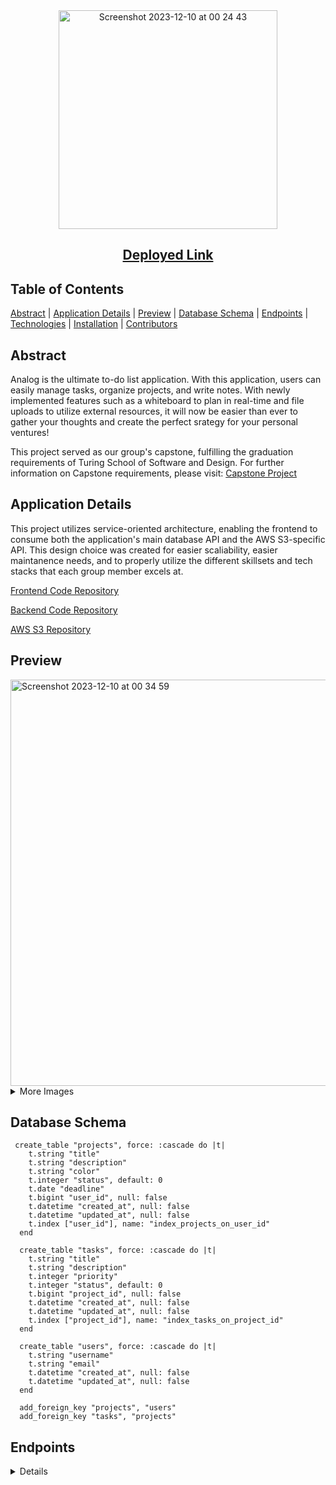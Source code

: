 <div align="center">
  <img width="350" alt="Screenshot 2023-12-10 at 00 24 43" src="https://github.com/analog-m4/.github/assets/126308696/4da02fb5-952b-4c79-9621-2f06638a8d18">
  
## [Deployed Link](https://analog-fe.vercel.app/)

</div>

## Table of Contents

[Abstract](#abstract) |
[Application Details](#application-details) |
[Preview](#preview) |
[Database Schema](#database-schema) |
[Endpoints](#endpoints) |
[Technologies](#technologies) |
[Installation](#installation) |
[Contributors](#contributors) 

## Abstract

Analog is the ultimate to-do list application.  With this application, users can easily manage tasks, organize projects, and write notes.  With newly implemented features such as a whiteboard to plan in real-time and file uploads to utilize external resources, it will now be easier than ever to gather your thoughts and create the perfect srategy for your personal ventures!

This project served as our group's capstone, fulfilling the graduation requirements of Turing School of Software and Design. For further information on Capstone requirements, please visit: [Capstone Project](https://mod4.turing.edu/projects/capstone/)

## Application Details

This project utilizes service-oriented architecture, enabling the frontend to consume both the application's main database API and the AWS S3-specific API.  This design choice was created for easier scaliability, easier maintanence needs, and to properly utilize the different skillsets and tech stacks that each group member excels at.

[Frontend Code Repository](https://github.com/analog-m4/analog_fe)

[Backend Code Repository](https://github.com/analog-m4/analog_be)

[AWS S3 Repository](https://github.com/analog-m4/s3_direct_upload_microservice)

## Preview
<img width="650" alt="Screenshot 2023-12-10 at 00 34 59" src="https://github.com/analog-m4/.github/assets/126308696/e9177493-fb3f-4e03-8c34-ae4b38f3ca11">

<details>
  
<summary>
More Images
</summary> 
<img width="650" alt="Screenshot 2023-12-10 at 00 38 21" src="https://github.com/analog-m4/.github/assets/126308696/57c32404-28b8-4a25-b164-028600376730">
<img width="650" alt="Screenshot 2023-12-10 at 00 46 08" src="https://github.com/analog-m4/.github/assets/126308696/3918a39d-b024-4f67-ba3e-8746d579add5">
</details>

## Database Schema

```
 create_table "projects", force: :cascade do |t|
    t.string "title"
    t.string "description"
    t.string "color"
    t.integer "status", default: 0
    t.date "deadline"
    t.bigint "user_id", null: false
    t.datetime "created_at", null: false
    t.datetime "updated_at", null: false
    t.index ["user_id"], name: "index_projects_on_user_id"
  end

  create_table "tasks", force: :cascade do |t|
    t.string "title"
    t.string "description"
    t.integer "priority"
    t.integer "status", default: 0
    t.bigint "project_id", null: false
    t.datetime "created_at", null: false
    t.datetime "updated_at", null: false
    t.index ["project_id"], name: "index_tasks_on_project_id"
  end

  create_table "users", force: :cascade do |t|
    t.string "username"
    t.string "email"
    t.datetime "created_at", null: false
    t.datetime "updated_at", null: false
  end

  add_foreign_key "projects", "users"
  add_foreign_key "tasks", "projects"
```

## Endpoints

<details close>

### GET a User's Dashboard


```http
GET /api/v1/users/:id/dashboard
```

<details close>
<summary>  Details </summary><br>
This endpoint returns a user's dashboard, which includes all of 
<br><br>
    
Parameters: <br>
```
None
```

| Code | Description |
| :--- | :--- |
| 200 | `OK` |

Example Value:

```json

{
    "data": {
        
}

```

</details>

---

### GET all Tasks

## Our Applications:
- Backend: [Heroku](https://analog-be-18680af1ea7c.herokuapp.com/)
- S3 Microservice: [Heroku](https://s3-direct-upload-microservice-a2d4cfd91078.herokuapp.com/)
- Frontend: [Vercel](https://analog-fe.vercel.app/)

## Technologies
- React
- Redux
- Tailwind CSS
- Bootstrap
- Ruby 3.2.2
- Rails 7.08
- Gems:
  - capybara | factory_bot_rails | faker | jsonapi-serializer |  rack-cors | rspec-rails | shoulda-matchers | simplecov
- Websockets
- CI with GitHub Actions
- Postman
- Heroku (with CD)
- AWS

![React](https://img.shields.io/badge/react-%2320232a.svg?style=for-the-badge&logo=react&logoColor=%2361DAFB)
![TailwindCSS](https://img.shields.io/badge/tailwindcss-%2338B2AC.svg?style=for-the-badge&logo=tailwind-css&logoColor=white)
![React Router](https://img.shields.io/badge/React_Router-CA4245?style=for-the-badge&logo=react-router&logoColor=white)
![JavaScript](https://img.shields.io/badge/javascript-%23323330.svg?style=for-the-badge&logo=javascript&logoColor=%23F7DF1E)
![HTML5](https://img.shields.io/badge/html5-%23E34F26.svg?style=for-the-badge&logo=html5&logoColor=white) 
![CSS3](https://img.shields.io/badge/css3-%231572B6.svg?style=for-the-badge&logo=css3&logoColor=white)
![Cypress](https://img.shields.io/badge/Cypress-17202C.svg?style=for-the-badge&logo=Cypress&logoColor=white)
![Ruby](https://img.shields.io/badge/ruby-%23CC342D.svg?style=for-the-badge&logo=ruby&logoColor=white)
![Rails](https://img.shields.io/badge/rails-%23CC0000.svg?style=for-the-badge&logo=ruby-on-rails&logoColor=white)
![Heroku](https://img.shields.io/badge/heroku-%23430098.svg?style=for-the-badge&logo=heroku&logoColor=white)
![GitHub Actions](https://img.shields.io/badge/github%20actions-%232671E5.svg?style=for-the-badge&logo=githubactions&logoColor=white)
![Postgres](https://img.shields.io/badge/postgres-%23316192.svg?style=for-the-badge&logo=postgresql&logoColor=white)

## Installation
See the respective repositories for instructions

- [Frontend Code Repository](https://github.com/analog-m4/analog_fe)
- [Backend Code Repository](https://github.com/analog-m4/analog_be)

## Contributors

- [William Chen](https://www.linkedin.com/in/williamfchen/) - GitHub: [@williamfchen](https://github.com/williamfchen)
- [Robert deLaguna](https://www.linkedin.com/in/robert-delaguna/) - GitHub: [@rjdelaguna](https://github.com/rjdelaguna)
- [Johann Dee](https://www.linkedin.com/in/johanndee/) - GitHub: [@joh-ann](https://github.com/joh-ann)
- [Logan Matheny](https://www.linkedin.com/in/loganpmatheny/) - GitHub: [@loganpaulmatheny](https://github.com/loganpaulmatheny)
- [Nicholas McEnroe](https://www.linkedin.com/in/nicholasmcenroe/) - GitHub: [@NSMcEnroe](https://github.com/NSMcEnroe)
- [Will Weston](https://www.linkedin.com/in/weston-william/) - GitHub: [@WillWeston94](https://github.com/WillWeston94)
